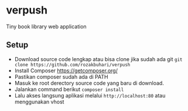 # verpush
Tiny book library web application

## Setup
- Download source code lengkap atau bisa clone jika sudah ada git `git clone https://github.com/rozakbuhari/verpush`
- Install Composer https://getcomposer.org/
- Pastikan composer sudah ada di PATH
- Masuk ke root derectory source code yang baru di download.
- Jalankan command berikut `composer install`
- Lalu akses langsung aplikasi melalui `http://localhost:80` atau menggunakan vhost
